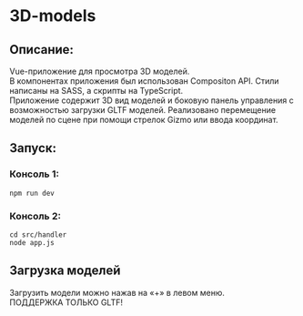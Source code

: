 # 3D-models
## Описание:
Vue-приложение для просмотра 3D моделей.  
В компонентах приложения был использован Compositon API. Стили написаны на SASS, а скрипты на TypeScript.  
Приложение содержит 3D вид моделей и боковую панель управления с возможностью загрузки GLTF моделей. Реализовано перемещение моделей по сцене при помощи стрелок Gizmo или ввода координат.
## Запуск:
### Консоль 1:
```
npm run dev
```
### Консоль 2:
```
cd src/handler
node app.js
```
## Загрузка моделей
Загрузить модели можно нажав на «+» в левом меню.  
ПОДДЕРЖКА ТОЛЬКО GLTF!

